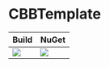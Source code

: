 # CBBTemplate

| Build | NuGet |
|--|--|
|![](https://github.com/dotnet-campus/CBBTemplate/workflows/.NET%20Build/badge.svg)|[![](https://img.shields.io/nuget/v/CBBTemplate.svg)](https://www.nuget.org/packages/CBBTemplate)|